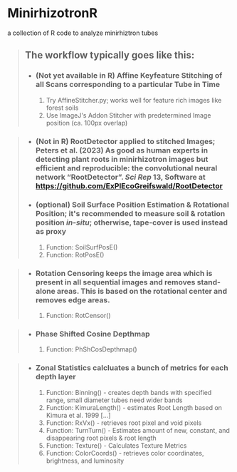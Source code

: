 # MinirhizotronR
a collection of R code to analyze minirhiztron tubes

> ## The workflow typically goes like this:
> *  ### (Not yet available in R) Affine Keyfeature Stitching of all Scans corresponding to a particular Tube in Time
>     1)  Try AffineStitcher.py; works well for feature rich images like forest soils
>     2)  Use ImageJ's Addon Stitcher with predetermined Image position (ca. 100px overlap)

> *  ### (Not in R) RootDetector applied to stitched Images;  Peters et al. (2023) As good as human experts in detecting plant roots in minirhizotron images but efficient and reproducible: the convolutional neural network “RootDetector”. *Sci Rep* **13**, Software at https://github.com/ExPlEcoGreifswald/RootDetector
> *  ### (optional) Soil Surface Position Estimation & Rotational Position; it's recommended to measure soil & rotation position *in-situ*; otherwise, tape-cover is used instead as proxy 
>     1) Function: SoilSurfPosE()
>     2) Function: RotPosE()

> *  ### Rotation Censoring keeps the image area which is present in all sequential images and removes stand-alone areas. This is based on the rotational center and removes edge areas.
>     1) Function: RotCensor()

> *  ### Phase Shifted Cosine Depthmap
>     1) Function: PhShCosDepthmap()

>  * ### Zonal Statistics calcluates a bunch of metrics for each depth layer
>     1) Function: Binning() - creates depth bands with specified range, small diameter tubes need wider bands 
>     2) Function: KimuraLength() - estimates Root Length based on Kimura et al. 1999 [...]
>     3) Function: RxVx() - retrieves root pixel and void pixels
>     4) Function: TurnTurn() - Estimates amount of new, constant, and disappearing root pixels & root length
>     5) Function: Texture() - Calculates Texture Metrics
>     6) Function: ColorCoords() - retrieves color coordinates, brightness, and luminosity
>       




